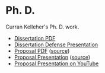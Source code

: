 Ph. D.
======

Curran Kelleher's Ph. D. work.

 * [Dissertation PDF](http://curran.github.io/phd/dissertation/dissertation.pdf)
 * [Dissertation Defense Presentation](http://curran.github.io/phd/defense/)
 * [Proposal PDF](http://curran.github.io/phd/proposal/proposal.pdf) ([source](https://github.com/curran/phd/tree/gh-pages/proposal/latex))
 * [Proposal Presentation](http://curran.github.io/phd/proposal/presentation/) ([source](https://github.com/curran/phd/tree/gh-pages/proposal/presentation))
 * [Proposal Presentation on YouTube](https://www.youtube.com/watch?v=oS22Y-cxCsY&feature=youtu.be)
